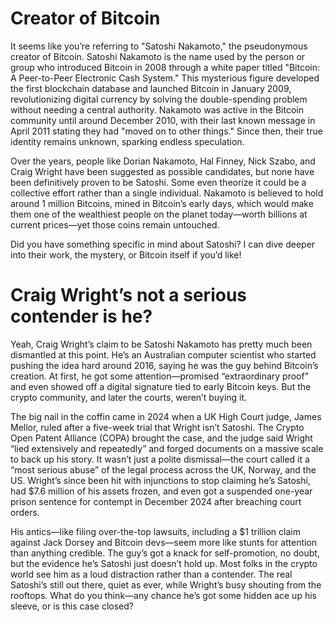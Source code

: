 # Creator of Bitcoin


It seems like you’re referring to "Satoshi Nakamoto," the pseudonymous creator of Bitcoin. Satoshi Nakamoto is the name used by the person or group who introduced Bitcoin in 2008 through a white paper titled "Bitcoin: A Peer-to-Peer Electronic Cash System." This mysterious figure developed the first blockchain database and launched Bitcoin in January 2009, revolutionizing digital currency by solving the double-spending problem without needing a central authority. Nakamoto was active in the Bitcoin community until around December 2010, with their last known message in April 2011 stating they had "moved on to other things." Since then, their true identity remains unknown, sparking endless speculation.

Over the years, people like Dorian Nakamoto, Hal Finney, Nick Szabo, and Craig Wright have been suggested as possible candidates, but none have been definitively proven to be Satoshi. Some even theorize it could be a collective effort rather than a single individual. Nakamoto is believed to hold around 1 million Bitcoins, mined in Bitcoin’s early days, which would make them one of the wealthiest people on the planet today—worth billions at current prices—yet those coins remain untouched.

Did you have something specific in mind about Satoshi? I can dive deeper into their work, the mystery, or Bitcoin itself if you’d like!

# Craig Wright’s not a serious contender is he?

Yeah, Craig Wright’s claim to be Satoshi Nakamoto has pretty much been dismantled at this point. He’s an Australian computer scientist who started pushing the idea hard around 2016, saying he was the guy behind Bitcoin’s creation. At first, he got some attention—promised “extraordinary proof” and even showed off a digital signature tied to early Bitcoin keys. But the crypto community, and later the courts, weren’t buying it.

The big nail in the coffin came in 2024 when a UK High Court judge, James Mellor, ruled after a five-week trial that Wright isn’t Satoshi. The Crypto Open Patent Alliance (COPA) brought the case, and the judge said Wright “lied extensively and repeatedly” and forged documents on a massive scale to back up his story. It wasn’t just a polite dismissal—the court called it a “most serious abuse” of the legal process across the UK, Norway, and the US. Wright’s since been hit with injunctions to stop claiming he’s Satoshi, had $7.6 million of his assets frozen, and even got a suspended one-year prison sentence for contempt in December 2024 after breaching court orders.

His antics—like filing over-the-top lawsuits, including a $1 trillion claim against Jack Dorsey and Bitcoin devs—seem more like stunts for attention than anything credible. The guy’s got a knack for self-promotion, no doubt, but the evidence he’s Satoshi just doesn’t hold up. Most folks in the crypto world see him as a loud distraction rather than a contender. The real Satoshi’s still out there, quiet as ever, while Wright’s busy shouting from the rooftops. What do you think—any chance he’s got some hidden ace up his sleeve, or is this case closed?